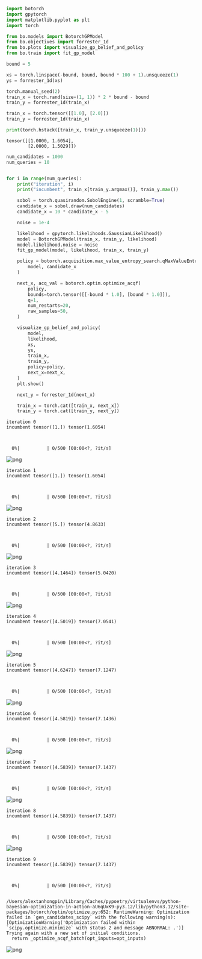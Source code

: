 ```python
import botorch
import gpytorch
import matplotlib.pyplot as plt
import torch

from bo.models import BotorchGPModel
from bo.objectives import forrester_1d
from bo.plots import visualize_gp_belief_and_policy
from bo.train import fit_gp_model
```


```python
bound = 5

xs = torch.linspace(-bound, bound, bound * 100 + 1).unsqueeze(1)
ys = forrester_1d(xs)

torch.manual_seed(2)
train_x = torch.rand(size=(1, 1)) * 2 * bound - bound
train_y = forrester_1d(train_x)
```


```python
train_x = torch.tensor([[1.0], [2.0]])
train_y = forrester_1d(train_x)

print(torch.hstack([train_x, train_y.unsqueeze(1)]))
```

    tensor([[1.0000, 1.6054],
            [2.0000, 1.5029]])



```python
num_candidates = 1000
num_queries = 10


for i in range(num_queries):
    print("iteration", i)
    print("incumbent", train_x[train_y.argmax()], train_y.max())

    sobol = torch.quasirandom.SobolEngine(1, scramble=True)
    candidate_x = sobol.draw(num_candidates)
    candidate_x = 10 * candidate_x - 5

    noise = 1e-4

    likelihood = gpytorch.likelihoods.GaussianLikelihood()
    model = BotorchGPModel(train_x, train_y, likelihood)
    model.likelihood.noise = noise
    fit_gp_model(model, likelihood, train_x, train_y)

    policy = botorch.acquisition.max_value_entropy_search.qMaxValueEntropy(
        model, candidate_x
    )

    next_x, acq_val = botorch.optim.optimize_acqf(
        policy,
        bounds=torch.tensor([[-bound * 1.0], [bound * 1.0]]),
        q=1,
        num_restarts=20,
        raw_samples=50,
    )

    visualize_gp_belief_and_policy(
        model,
        likelihood,
        xs,
        ys,
        train_x,
        train_y,
        policy=policy,
        next_x=next_x,
    )
    plt.show()

    next_y = forrester_1d(next_x)

    train_x = torch.cat([train_x, next_x])
    train_y = torch.cat([train_y, next_y])
```

    iteration 0
    incumbent tensor([1.]) tensor(1.6054)



      0%|          | 0/500 [00:00<?, ?it/s]



    
![png](006_entropy_search_files/006_entropy_search_3_2.png)
    


    iteration 1
    incumbent tensor([1.]) tensor(1.6054)



      0%|          | 0/500 [00:00<?, ?it/s]



    
![png](006_entropy_search_files/006_entropy_search_3_5.png)
    


    iteration 2
    incumbent tensor([5.]) tensor(4.8633)



      0%|          | 0/500 [00:00<?, ?it/s]



    
![png](006_entropy_search_files/006_entropy_search_3_8.png)
    


    iteration 3
    incumbent tensor([4.1464]) tensor(5.0420)



      0%|          | 0/500 [00:00<?, ?it/s]



    
![png](006_entropy_search_files/006_entropy_search_3_11.png)
    


    iteration 4
    incumbent tensor([4.5019]) tensor(7.0541)



      0%|          | 0/500 [00:00<?, ?it/s]



    
![png](006_entropy_search_files/006_entropy_search_3_14.png)
    


    iteration 5
    incumbent tensor([4.6247]) tensor(7.1247)



      0%|          | 0/500 [00:00<?, ?it/s]



    
![png](006_entropy_search_files/006_entropy_search_3_17.png)
    


    iteration 6
    incumbent tensor([4.5819]) tensor(7.1436)



      0%|          | 0/500 [00:00<?, ?it/s]



    
![png](006_entropy_search_files/006_entropy_search_3_20.png)
    


    iteration 7
    incumbent tensor([4.5839]) tensor(7.1437)



      0%|          | 0/500 [00:00<?, ?it/s]



    
![png](006_entropy_search_files/006_entropy_search_3_23.png)
    


    iteration 8
    incumbent tensor([4.5839]) tensor(7.1437)



      0%|          | 0/500 [00:00<?, ?it/s]



    
![png](006_entropy_search_files/006_entropy_search_3_26.png)
    


    iteration 9
    incumbent tensor([4.5839]) tensor(7.1437)



      0%|          | 0/500 [00:00<?, ?it/s]


    /Users/alextanhongpin/Library/Caches/pypoetry/virtualenvs/python-bayesian-optimization-in-action-aU6qUxK9-py3.12/lib/python3.12/site-packages/botorch/optim/optimize.py:652: RuntimeWarning: Optimization failed in `gen_candidates_scipy` with the following warning(s):
    [OptimizationWarning('Optimization failed within `scipy.optimize.minimize` with status 2 and message ABNORMAL: .')]
    Trying again with a new set of initial conditions.
      return _optimize_acqf_batch(opt_inputs=opt_inputs)



    
![png](006_entropy_search_files/006_entropy_search_3_30.png)
    

